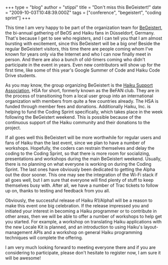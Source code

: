 +++
type = "blog"
author = "stippi"
title = "Don't miss this BeGeistert!"
date = "2009-10-03T10:48:39.000Z"
tags = ["conference", "begeistert", "coding sprint"]
+++

<p>This time I am very happy to be part of the organization team for <a href="http://www.haiku-os.org/conference/2009/begeistert_021">BeGeistert</a>, the bi-annual gathering of BeOS and Haiku fans in Düsseldorf, Germany. That's because I get to see who registers, and I can tell you that I am almost bursting with excitement, since this BeGeistert will be a big one! Beside the regular BeGeistert visitors, this time there are people coming whom I've known for years only via the Internet and who I can now finally meet in person. And there are also a bunch of old-timers coming who didn't participate in the event in years. Even new contributors will show up for the first time, like some of this year's Google Summer of Code and Haiku Code Drive students.</p>
<!--break-->
<p>As you may know, the group organizing BeGeistert is the <a href="http://www.haiku-support-association.org/index-eng.html">Haiku Support Association</a>, HSA for short, formerly known as the BeFAN club. They are in the process of transitioning from a local user group into an international organization with members from quite a few countries already. The HSA is funded through member fees and donations. Additionally Haiku, Inc. is helping to fund the Coding Sprint specifically, which takes place in the week following the BeGeistert weekend. This is possible because of the continuous support of the Haiku community and their donations to the project.</p>

<p>If all goes well this BeGeistert will be more worthwhile for regular users and fans of Haiku than the last event, since we plan to have a number of workshops. Hopefully, the coders can restrain themselves and delay the coding to the Coding Sprint, so that there is more room for socializing, presentations and workshops during the main BeGeistert weekend. Usually, there is no planning on what everyone is working on during the Coding Sprint. The last ones have obviously been dedicated to getting the Alpha out the door sooner. This one may see the integration of the Wi-Fi stack if all goes well, but I am sure that everyone will find plenty of stuff to keep themselves busy with. After all, we have a number of Trac tickets to follow up on, thanks to testing and feedback from you all.</p>

<p>Obviously, the successful release of Haiku R1/Alpha1 will be a reason to make this event one big celebration. If the release impressed you and initiated your interest in becoming a Haiku programmer or to contribute in other areas, then we will be able to offer a number of workshops to help get you started. For example, a workshop on translating Haiku applications with the new Locale Kit is planned, and an introduction to using Haiku's layout-management APIs and a workshop on general Haiku programming techniques will complete the offering.</p>

<p>I am very much looking forward to meeting everyone there and if you are considering to participate, please don't hesitate to register now, I am sure it will be awesome!</p>
